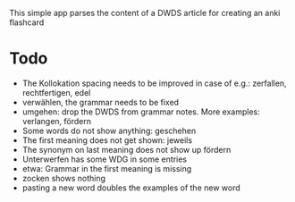This simple app parses the content of a DWDS article for creating an anki flashcard

# Todo
- The Kollokation spacing needs to be improved in case of e.g.: zerfallen, rechtfertigen, edel
- verwählen, the grammar needs to be fixed
- umgehen: drop the DWDS from grammar notes. More examples: verlangen, fördern
- Some words do not show anything: geschehen
- The first meaning does not get shown: jeweils
- The synonym on last meaning does not show up fördern
- Unterwerfen has some WDG in some entries
- etwa: Grammar in the first meaning is missing
- zocken shows nothing
- pasting a new word doubles the examples of the new word